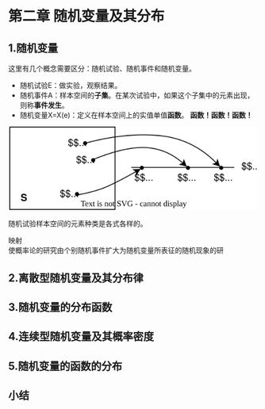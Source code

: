 # 第二章 随机变量及其分布

## 1.随机变量
这里有几个概念需要区分：随机试验、随机事件和随机变量。  
- 随机试验E：做实验，观察结果。
- 随机事件A：样本空间的**子集**。在某次试验中，如果这个子集中的元素出现，则称**事件发生**。
- 随机变量X=X(e)：定义在样本空间上的实值单值**函数**。 **函数！函数！函数！**


<p align="center"><img src="imgs/random_variable.drawio.svg"
    width=500 /></a></p>




随机试验样本空间的元素种类是各式各样的。


映射  
使概率论的研究由个别随机事件扩大为随机变量所表征的随机现象的研


## 2.离散型随机变量及其分布律
## 3.随机变量的分布函数
## 4.连续型随机变量及其概率密度
## 5.随机变量的函数的分布
## 小结
